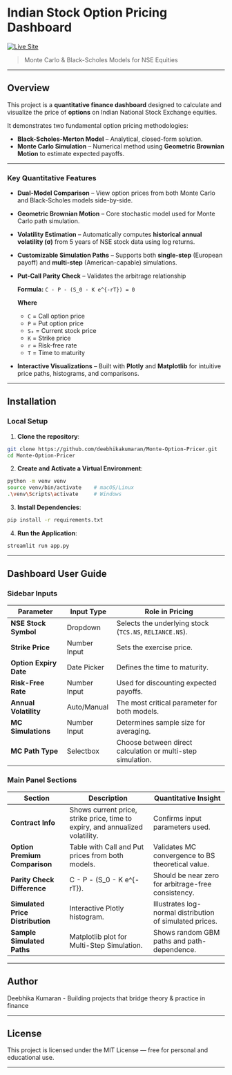 # Indian Stock Option Pricing Dashboard

[![Live Site](https://img.shields.io/badge/Visit-Deployed%20App-brightgreen?style=for-the-badge)](https://delta-dice.streamlit.app)

> Monte Carlo & Black-Scholes Models for NSE Equities

---

## Overview

This project is a **quantitative finance dashboard** designed to calculate and visualize the price of **options** on Indian National Stock Exchange equities.  

It demonstrates two fundamental option pricing methodologies:

- **Black-Scholes-Merton Model** – Analytical, closed-form solution.
- **Monte Carlo Simulation** – Numerical method using **Geometric Brownian Motion** to estimate expected payoffs.

---

### Key Quantitative Features

- **Dual-Model Comparison** – View option prices from both Monte Carlo and Black-Scholes models side-by-side.  

- **Geometric Brownian Motion** – Core stochastic model used for Monte Carlo path simulation.  

- **Volatility Estimation** – Automatically computes **historical annual volatility (σ)** from 5 years of NSE stock data using log returns.  

- **Customizable Simulation Paths** – Supports both **single-step** (European payoff) and **multi-step** (American-capable) simulations.  

- **Put-Call Parity Check** – Validates the arbitrage relationship

    **Formula:**
        `C - P - (S_0 - K e^{-rT}) = 0`

    **Where**
    - `C` = Call option price 
    - `P` = Put option price 
    - `S₀` = Current stock price
    - `K` = Strike price  
    - `r` = Risk-free rate  
    - `T` = Time to maturity 

- **Interactive Visualizations** – Built with **Plotly** and **Matplotlib** for intuitive price paths, histograms, and comparisons.

---

## Installation

### Local Setup

1. **Clone the repository**:
```bash
git clone https://github.com/deebhikakumaran/Monte-Option-Pricer.git
cd Monte-Option-Pricer
```

2. **Create and Activate a Virtual Environment**:
```bash
python -m venv venv
source venv/bin/activate    # macOS/Linux
.\venv\Scripts\activate     # Windows
```

3. **Install Dependencies**:
```bash
pip install -r requirements.txt
```

4. **Run the Application**:
```bash
streamlit run app.py
```

---

## Dashboard User Guide

### Sidebar Inputs

| Parameter                 | Input Type   | Role in Pricing                                                   |
| ------------------------- | ------------ | ----------------------------------------------------------------- |
| **NSE Stock Symbol**      | Dropdown     | Selects the underlying stock (`TCS.NS`, `RELIANCE.NS`).     |
| **Strike Price**      | Number Input | Sets the exercise price.                                          |
| **Option Expiry Date**    | Date Picker  | Defines the time to maturity.                               |
| **Risk-Free Rate**    | Number Input | Used for discounting expected payoffs.                            |
| **Annual Volatility** | Auto/Manual  | The most critical parameter for both models.                      |
| **MC Simulations**    | Number Input | Determines sample size for averaging.                             |
| **MC Path Type**          | Selectbox    | Choose between direct calculation or multi-step simulation. |

### Main Panel Sections

| Section                          | Description                                      | Quantitative Insight                                     |
| -------------------------------- | ------------------------------------------------ | -------------------------------------------------------- |
| **Contract Info**                | Shows current price, strike price, time to expiry, and annualized volatility.     | Confirms input parameters used.                          |
| **Option Premium Comparison**    | Table with Call and Put prices from both models. | Validates MC convergence to BS theoretical value.        |
| **Parity Check Difference**            |  C - P - (S_0 - K e^{-rT}).    | Should be near zero for arbitrage-free consistency.      |
| **Simulated Price Distribution** | Interactive Plotly histogram.                    | Illustrates log-normal distribution of simulated prices. |
| **Sample Simulated Paths**       | Matplotlib plot for Multi-Step Simulation.                    | Shows random GBM paths and path-dependence.              |

---

## Author

Deebhika Kumaran - Building projects that bridge theory & practice in finance

---

## License

This project is licensed under the MIT License — free for personal and educational use.

---